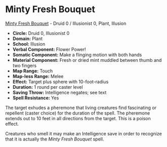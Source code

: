 # Minty Fresh Bouquet

[Minty Fresh Bouquet](/Magic/M/MintyFreshBouquet.md) - Druid 0 / Illusionist 0, Plant, Illusion

- **Circle:** Druid 0, Illusionist 0
- **Domain:** Plant
- **School:** Illusion
- **Verbal Component:** Flower Power!
- **Somatic Component:** Make a flinging motion with both hands
- **Material Component:** Fresh or dried mint muddled between thumb and two fingers
- **Map Range:** Touch
- **Map-less Range:** Melee
- **Effect:** Target plus sphere with 10-foot-radius
- **Duration:** 1 round per caster level
- **Saving Throw:** Intelligence negates; see text
- **Spell Resistance:** Yes

The target exhudes a pheremone that living creatures find fascinating or repellent (caster choice) for the duration of the spell. The pheremone extends out to 10 feet in all directions from the target. This is a poison effect.

Creatures who smell it may make an Intelligence save in order to recognize that it is actually the *Minty Fresh Bouquet* spell.
